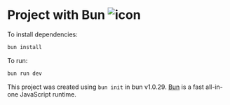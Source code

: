 # Project with Bun ![icon](https://github.com/marwin1991/profile-technology-icons/assets/136815194/7e9599e9-0570-4bb6-b17f-676ed589912f)

To install dependencies:

```bash
bun install
```

To run:

```bash
bun run dev
```

This project was created using `bun init` in bun v1.0.29. [Bun](https://bun.sh) is a fast all-in-one JavaScript runtime.
